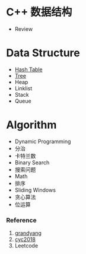 # C++ 数据结构

- Review

# Data Structure

- [Hash Table](Hash%Table.md)
- [Tree]((Hash%Table%20-%20双指针.md))
- Heap
- Linklist
- Stack
- Queue



# Algorithm

- Dynamic Programming
- 分治
- 卡特兰数
- Binary Search
- 搜索问题
- Math
- 排序
- Sliding Windows
- 贪心算法
- 位运算


### Reference

1. [grandyang](https://github.com/grandyang/leetcode)
2. [cyc2018](https://github.com/CyC2018/CS-Notes/blob/master/notes/Leetcode%20题解%20-%20目录.md)
3. Leetcode
